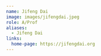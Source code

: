 ```yaml
---
name: Jifeng Dai
image: images/jifengdai.jpeg
role: A/Prof
aliases:
  - Jifeng Dai
links:
  home-page: https://jifengdai.org
---
```

